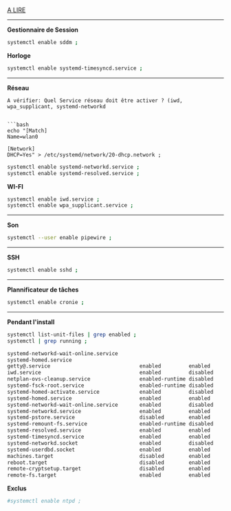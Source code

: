 
[A LIRE](https://wiki.archlinux.fr/systemd)

-----------------------------------------------------------------------------------------------
**Gestionnaire de Session**
```bash
systemctl enable sddm ;
```

**Horloge**
```bash
systemctl enable systemd-timesyncd.service ;
```

-----------------------------------------------------------------------------------------------
**Réseau**
```
A vérifier: Quel Service réseau doit être activer ? (iwd, wpa_supplicant, systemd-networkd
```


```

```bash
echo "[Match]
Name=wlan0

[Network]
DHCP=Yes" > /etc/systemd/network/20-dhcp.network ;
```

```bash
systemctl enable systemd-networkd.service ;
systemctl enable systemd-resolved.service ;
```


**WI-FI**
```bash
systemctl enable iwd.service ;
systemctl enable wpa_supplicant.service ;
```
-----------------------------------------------------------------------------------------------
**Son**
```bash
systemctl --user enable pipewire ;
```

-----------------------------------------------------------------------------------------------
**SSH**
```bash
systemctl enable sshd ;
```

-----------------------------------------------------------------------------------------------
**Plannificateur de tâches**
```bash
systemctl enable cronie ;
```
------------------------------------------------------------------------------------

**Pendant l'install**
```bash
systemctl list-unit-files | grep enabled ;
systemctl | grep running ;

systemd-networkd-wait-online.service
systemd-homed.service
getty@.service                             enabled         enabled
iwd.service                                enabled         disabled
netplan-ovs-cleanup.service                enabled-runtime disabled
systemd-fsck-root.service                  enabled-runtime disabled
systemd-homed-activate.service             enabled         disabled
systemd-homed.service                      enabled         enabled
systemd-networkd-wait-online.service       enabled         disabled
systemd-networkd.service                   enabled         enabled
systemd-pstore.service                     disabled        enabled
systemd-remount-fs.service                 enabled-runtime disabled
systemd-resolved.service                   enabled         enabled
systemd-timesyncd.service                  enabled         enabled
systemd-networkd.socket                    enabled         disabled
systemd-userdbd.socket                     enabled         enabled
machines.target                            disabled        enabled
reboot.target                              disabled        enabled
remote-cryptsetup.target                   disabled        enabled
remote-fs.target                           enabled         enabled
```



**Exclus**
```bash
#systemctl enable ntpd ;
```
